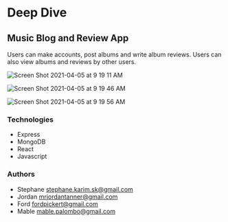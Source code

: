 # Deep Dive

## Music Blog and Review App

Users can make accounts, post albums and write album reviews. Users can also view albums and reviews by other users.

![Screen Shot 2021-04-05 at 9 19 11 AM](https://user-images.githubusercontent.com/77953457/113584140-288dbf80-95f0-11eb-8560-0babd51733b6.png)

![Screen Shot 2021-04-05 at 9 19 46 AM](https://user-images.githubusercontent.com/77953457/113584211-3e9b8000-95f0-11eb-8a72-7057f60df029.png)

![Screen Shot 2021-04-05 at 9 19 56 AM](https://user-images.githubusercontent.com/77953457/113584236-4529f780-95f0-11eb-8a9a-b7573959b699.png)


### Technologies

- Express
- MongoDB
- React
- Javascript

### Authors

- Stephane stephane.karim.sk@gmail.com
- Jordan mrjordantanner@gmail.com
- Ford fordpickert@gmail.com
- Mable mable.palombo@gmail.com

